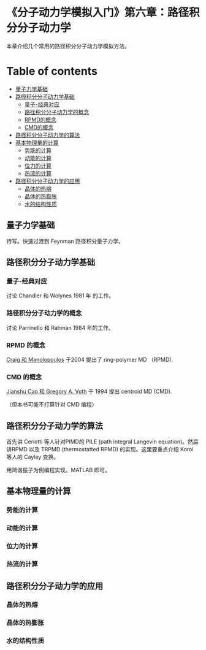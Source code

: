 
# 《分子动力学模拟入门》第六章：路径积分分子动力学

本章介绍几个常用的路径积分分子动力学模拟方法。

# Table of contents
- [量子力学基础](#量子力学基础)
- [路径积分分子动力学基础](#路径积分分子动力学基础)
  - [量子-经典对应](#量子-经典对应)
  - [路径积分分子动力学的概念](#路径积分分子动力学的概念)
  - [RPMD的概念](#RPMD的概念)
  - [CMD的概念](#CPMD的概念)
- [路径积分分子动力学的算法](#路径积分分子动力学的算法)
- [基本物理量的计算](#基本物理量的计算)
  - [势能的计算](#势能的计算)
  - [动能的计算](#动能的计算)
  - [位力的计算](#位力的计算)
  - [热流的计算](#热流的计算)
- [路径积分分子动力学的应用](#路径积分分子动力学的应用)
  - [晶体的热熔](#晶体的热熔)
  - [晶体的热膨胀](#晶体的热膨胀)
  - [水的结构性质](#水的结构性质)


## 量子力学基础

待写。快速过渡到 Feynman 路径积分量子力学。

## 路径积分分子动力学基础

### 量子-经典对应

讨论 Chandler 和 Wolynes 1981 年 的工作。

### 路径积分分子动力学的概念

讨论 Parrinello 和 Rahman 1984 年的工作。

### RPMD 的概念

[Craig 和 Manolopoulos](https://doi.org/10.1063/1.1777575) 于2004 提出了 ring-polymer MD （RPMD).

### CMD 的概念

[Jianshu Cao 和 Gregory A. Voth](https://doi.org/10.1063/1.467175) 于 1994 提出 centroid MD (CMD).

（但本书可能不打算针对 CMD 编程）

## 路径积分分子动力学的算法

首先讲 Ceriotti 等人针对PIMD的 PILE (path integral Langevin equation)。然后讲RPMD 以及 TRPMD (thermostatted RPMD) 的实现。这里要重点介绍 Korol 等人的 Cayley 变换。

用简谐振子为例编程实现。MATLAB 即可。

## 基本物理量的计算

### 势能的计算
### 动能的计算

### 位力的计算
### 热流的计算

## 路径积分分子动力学的应用

### 晶体的热熔

### 晶体的热膨胀

### 水的结构性质


